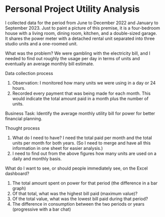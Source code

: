 # Personal Project Utility Analysis
I collected data for the period from June to December 2022 and January to September 2023.
Just to paint a picture of this premise, it is a four-bedroom house with a living room, dining room, kitchen, and a double-sized garage. It shares the power meter with a detached rental unit separated into three studio units and a one-roomed unit.

What was the problem? We were gambling with the electricity bill, and I needed to find out roughly the usage per day in terms of units and eventually an average monthly bill estimate.

Data collection process
1. Observation: I monitored how many units we were using in a day or 24 hours.
2. Recorded every payment that was being made for each month. This would indicate the total amount paid in a month plus the number of units.
   
Business Task: Identify the average monthly utility bill for power for better financial planning.

Thought process
1. What do I need to have? I need the total paid per month and the total units per month for both years. (So I need to merge and have all this information in one sheet for easier analysis.)
2. I need to find out from the above figures how many units are used on a daily and monthly basis.
   
What do I want to see, or should people immediately see, on the Excel dashboard?
1. The total amount spent on power for that period (the difference in a bar graph)
2. Of that total, what was the highest bill paid (maximum value)?
3. Of the total value, what was the lowest bill paid during that period?
4. The difference in consumption between the two periods or years (progressive with a bar chat)
